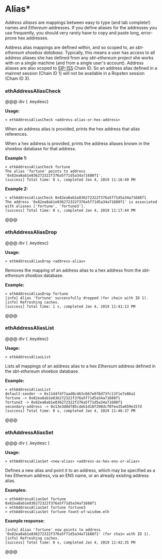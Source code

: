 # Alias*

_Address aliases_ are mappings between easy to type (and tab complete!) names and _Ethereum_ addresses. If you define aliases for the addresses you use
frequently, you should very rarely have to copy and paste long, error-prone hex addresses.

Address alias mappings are defined within, and so scoped to, an _sbt-ethereum shoebox database_. Typically, this means a user has access to all
address aliases she has defined from any _sbt-ethereum_ project she works with on a single machine (and from a single user's account). Address aliases
are also scoped to [EIP-155](https://github.com/ethereum/EIPs/blob/master/EIPS/eip-155.md) Chain ID.
So an address alias defined in a mainnet session (Chain ID 1) will not be available in a Ropsten session (Chain ID 3).

### ethAddressAliasCheck

@@@ div { .keydesc}

**Usage:**
```
> ethAddressAliasCheck <address-alias-or-hex-address>
```

When an address alias is provided, prints the hex address that alias references.

When a hex address is provided, prints the address aliases known in the shoebox database for that address.

**Example 1:**
```
> ethAddressAliasCheck fortune
The alias 'fortune' points to address '0x82ea8ab1e836272322f376a5f71d5a34a71688f1'.
[success] Total time: 0 s, completed Jan 4, 2019 11:16:49 PM
```
**Example 2:**
```
> ethAddressAliasCheck 0x82ea8ab1e836272322f376a5f71d5a34a71688f1
The address '0x82ea8ab1e836272322f376a5f71d5a34a71688f1' is associated with aliases ['fortune', 'fortune3'].
[success] Total time: 0 s, completed Jan 4, 2019 11:17:44 PM
```

@@@

### ethAddressAliasDrop

@@@ div { .keydesc}

**Usage:**
```
> ethAddressAliasDrop <address-alias>
```
Removes the mapping of an address alias to a hex address from the _sbt-ethereum_ shoebox database.

**Example:**
```
> ethAddressAliasDrop fortune
[info] Alias 'fortune' successfully dropped (for chain with ID 1).
[info] Refreshing caches.
[success] Total time: 1 s, completed Jan 4, 2019 11:41:13 PM
```

@@@

### ethAddressAliasList

@@@ div { .keydesc}

**Usage:**
```
> ethAddressAliasList
```
Lists all mappings of an address alias to a hex _Ethereum_ address defined in the _sbt-ethereum_ shoebox database.

**Example:**
```
> ethAddressAliasList
default-sender -> 0x1144f4f7aad0c463c667e0f8d73fc13f1e7e86a2
fortune -> 0x82ea8ab1e836272322f376a5f71d5a34a71688f1
fortune3 -> 0x82ea8ab1e836272322f376a5f71d5a34a71688f1
secondary-address -> 0x13e3d8d785cdeb1d18f298dcf07ea35a659e157d
[success] Total time: 0 s, completed Jan 4, 2019 11:46:37 PM
```

@@@

### ethAddressAliasSet

@@@ div { .keydesc }

**Usage:**
```
> ethAddressAliasSet <new-alias> <address-as-hex-ens-or-alias>
```

Defines a new alias and point it to an address, which may be specified as a hex Ethereum address, via an ENS name, or an already existing address alias.

**Examples:**
```
> ethAddressAliasSet fortune 0x82ea8ab1e836272322f376a5f71d5a34a71688f1
> ethAddressAliasSet fortune fortune3
> ethAddressAliasSet fortune fount-of-wisdom.eth
```
**Example response:**
```
[info] Alias 'fortune' now points to address '0x82ea8ab1e836272322f376a5f71d5a34a71688f1' (for chain with ID 1).
[info] Refreshing caches.
[success] Total time: 0 s, completed Jan 4, 2019 11:42:35 PM
```

@@@


